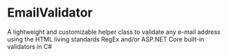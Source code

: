 # EmailValidator
A lightweight and customizable helper class to validate any e-mail address using the HTML living standards RegEx and/or ASP.NET Core built-in validators in C#

